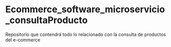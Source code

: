 # Ecommerce_software_microservicio_consultaProducto
Repositorio que contendrá todo lo relacionado con la consulta de productos del e-commerce
